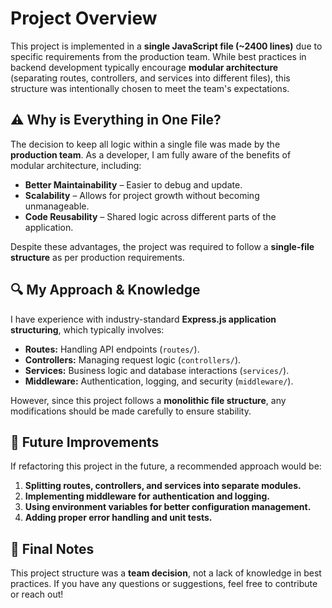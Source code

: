 # Project Overview

This project is implemented in a **single JavaScript file (~2400 lines)** due to specific requirements from the production team. While best practices in backend development typically encourage **modular architecture** (separating routes, controllers, and services into different files), this structure was intentionally chosen to meet the team's expectations.

## ⚠️ Why is Everything in One File?
The decision to keep all logic within a single file was made by the **production team**. As a developer, I am fully aware of the benefits of modular architecture, including:
- **Better Maintainability** – Easier to debug and update.
- **Scalability** – Allows for project growth without becoming unmanageable.
- **Code Reusability** – Shared logic across different parts of the application.

Despite these advantages, the project was required to follow a **single-file structure** as per production requirements.

## 🔍 My Approach & Knowledge
I have experience with industry-standard **Express.js application structuring**, which typically involves:
- **Routes:** Handling API endpoints (`routes/`).
- **Controllers:** Managing request logic (`controllers/`).
- **Services:** Business logic and database interactions (`services/`).
- **Middleware:** Authentication, logging, and security (`middleware/`).

However, since this project follows a **monolithic file structure**, any modifications should be made carefully to ensure stability.

## 🔧 Future Improvements
If refactoring this project in the future, a recommended approach would be:
1. **Splitting routes, controllers, and services into separate modules.**
2. **Implementing middleware for authentication and logging.**
3. **Using environment variables for better configuration management.**
4. **Adding proper error handling and unit tests.**

## 🚀 Final Notes
This project structure was a **team decision**, not a lack of knowledge in best practices. If you have any questions or suggestions, feel free to contribute or reach out!

